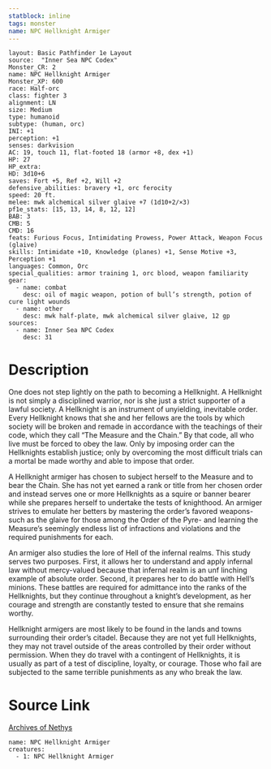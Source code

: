 ```yaml
---
statblock: inline
tags: monster
name: NPC Hellknight Armiger
---
```

```statblock
layout: Basic Pathfinder 1e Layout
source:  "Inner Sea NPC Codex"
Monster_CR: 2
name: NPC Hellknight Armiger
Monster_XP: 600
race: Half-orc
class: fighter 3
alignment: LN
size: Medium
type: humanoid
subtype: (human, orc)
INI: +1
perception: +1
senses: darkvision
AC: 19, touch 11, flat-footed 18 (armor +8, dex +1)
HP: 27
HP_extra: 
HD: 3d10+6
saves: Fort +5, Ref +2, Will +2
defensive_abilities: bravery +1, orc ferocity
speed: 20 ft.
melee: mwk alchemical silver glaive +7 (1d10+2/×3)
pf1e_stats: [15, 13, 14, 8, 12, 12]
BAB: 3
CMB: 5
CMD: 16
feats: Furious Focus, Intimidating Prowess, Power Attack, Weapon Focus (glaive)
skills: Intimidate +10, Knowledge (planes) +1, Sense Motive +3, Perception +1
languages: Common, Orc
special_qualities: armor training 1, orc blood, weapon familiarity
gear:
  - name: combat
    desc: oil of magic weapon, potion of bull’s strength, potion of cure light wounds
  - name: other
    desc: mwk half-plate, mwk alchemical silver glaive, 12 gp
sources:
  - name: Inner Sea NPC Codex
    desc: 31
```
# Description
One does not step lightly on the path to becoming a Hellknight. A Hellknight is not simply a disciplined warrior, nor is she just a strict supporter of a lawful society. A Hellknight is an instrument of unyielding, inevitable order. Every Hellknight knows that she and her fellows are the tools by which society will be broken and remade in accordance with the teachings of their code, which they call “The Measure and the Chain.” By that code, all who live must be forced to obey the law. Only by imposing order can the Hellknights establish justice; only by overcoming the most difficult trials can a mortal be made worthy and able to impose that order.

A Hellknight armiger has chosen to subject herself to the Measure and to bear the Chain. She has not yet earned a rank or title from her chosen order and instead serves one or more Hellknights as a squire or banner bearer while she prepares herself to undertake the tests of knighthood. An armiger strives to emulate her betters by mastering the order’s favored weapons-such as the glaive for those among the Order of the Pyre- and learning the Measure’s seemingly endless list of infractions and violations and the required punishments for each.

An armiger also studies the lore of Hell of the infernal realms. This study serves two purposes. First, it allows her to understand and apply infernal law without mercy-valued because that infernal realm is an unf linching example of absolute order. Second, it prepares her to do battle with Hell’s minions. These battles are required for admittance into the ranks of the Hellknights, but they continue throughout a knight’s development, as her courage and strength are constantly tested to ensure that she remains worthy.

Hellknight armigers are most likely to be found in the lands and towns surrounding their order’s citadel. Because they are not yet full Hellknights, they may not travel outside of the areas controlled by their order without permission. When they do travel with a contingent of Hellknights, it is usually as part of a test of discipline, loyalty, or courage. Those who fail are subjected to the same terrible punishments as any who break the law.
# Source Link
[Archives of Nethys](https://aonprd.com/NPCDisplay.aspx?ItemName=Hellknight%20Armiger)
```encounter-table
name: NPC Hellknight Armiger
creatures:
  - 1: NPC Hellknight Armiger
```
